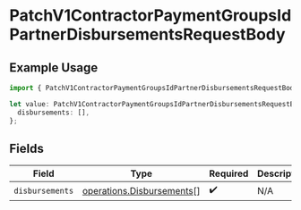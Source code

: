 # PatchV1ContractorPaymentGroupsIdPartnerDisbursementsRequestBody

## Example Usage

```typescript
import { PatchV1ContractorPaymentGroupsIdPartnerDisbursementsRequestBody } from "@gusto/embedded-api/models/operations/patchv1contractorpaymentgroupsidpartnerdisbursements.js";

let value: PatchV1ContractorPaymentGroupsIdPartnerDisbursementsRequestBody = {
  disbursements: [],
};
```

## Fields

| Field                                                                  | Type                                                                   | Required                                                               | Description                                                            |
| ---------------------------------------------------------------------- | ---------------------------------------------------------------------- | ---------------------------------------------------------------------- | ---------------------------------------------------------------------- |
| `disbursements`                                                        | [operations.Disbursements](../../models/operations/disbursements.md)[] | :heavy_check_mark:                                                     | N/A                                                                    |